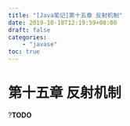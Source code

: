 ```yaml
---
title: "[Java笔记]第十五章 反射机制"
date: 2019-10-18T12:19:59+08:00
draft: false
categories:
    - "javase"
toc: true
---
```


# 第十五章 反射机制

?__TODO__

